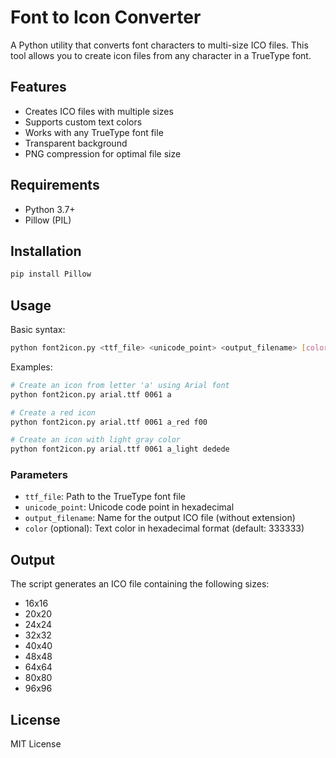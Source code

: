 # Font to Icon Converter

A Python utility that converts font characters to multi-size ICO files. This tool allows you to create icon files from any character in a TrueType font.

## Features

- Creates ICO files with multiple sizes
- Supports custom text colors
- Works with any TrueType font file
- Transparent background
- PNG compression for optimal file size

## Requirements

- Python 3.7+
- Pillow (PIL)

## Installation

```bash
pip install Pillow
```

## Usage

Basic syntax:
```bash
python font2icon.py <ttf_file> <unicode_point> <output_filename> [color]
```

Examples:
```bash
# Create an icon from letter 'a' using Arial font
python font2icon.py arial.ttf 0061 a

# Create a red icon
python font2icon.py arial.ttf 0061 a_red f00

# Create an icon with light gray color
python font2icon.py arial.ttf 0061 a_light dedede
```

### Parameters

- `ttf_file`: Path to the TrueType font file
- `unicode_point`: Unicode code point in hexadecimal
- `output_filename`: Name for the output ICO file (without extension)
- `color` (optional): Text color in hexadecimal format (default: 333333)

## Output

The script generates an ICO file containing the following sizes:
- 16x16
- 20x20
- 24x24
- 32x32
- 40x40
- 48x48
- 64x64
- 80x80
- 96x96

## License

MIT License
